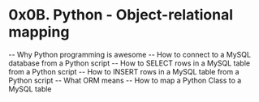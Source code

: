 # 0x0B. Python - Object-relational mapping

-- Why Python programming is awesome
-- How to connect to a MySQL database from a Python script
-- How to SELECT rows in a MySQL table from a Python script
-- How to INSERT rows in a MySQL table from a Python script
-- What ORM means
-- How to map a Python Class to a MySQL table